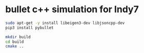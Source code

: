 #  bullet c++ simulation for Indy7

```bash
sudo apt-get -y install libeigen3-dev libjsoncpp-dev
pip3 install pybullet
```

```bash
mkdir build
cd build
cmake ..
```


